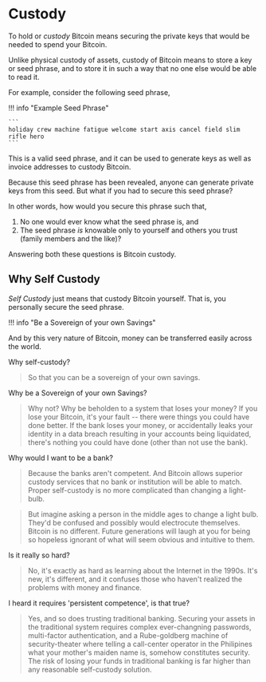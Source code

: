 # Custody

To hold or *custody* Bitcoin means 
 securing the private keys that would be needed
 to spend your Bitcoin.

Unlike physical custody of assets, 
 custody of Bitcoin 
 means to store a key or seed phrase,
 and to store it in such a way that no one else
 would be able to read it.

For example, consider the following seed phrase,

!!! info "Example Seed Phrase"

    ```
    holiday crew machine fatigue welcome start axis cancel field slim rifle hero
    ```

This is a valid seed phrase, 
 and it can be used to generate keys
 as well as invoice addresses to custody Bitcoin.

Because this seed phrase has been revealed,
 anyone can generate private keys from this seed.
 But what if you had to secure this seed phrase?

In other words, how would you secure this phrase such that,
1. No one would ever know what the seed phrase is, and
1. The seed phrase *is* knowable only to yourself
 and others you trust (family members and the like)?

Answering both these questions is Bitcoin custody.

## Why Self Custody

*Self Custody* just means that custody Bitcoin yourself.
 That is, you personally secure the seed phrase.

!!! info "Be a Sovereign of your own Savings"







And by this very nature of Bitcoin, 
 money can be transferred easily across the world.



Why self-custody?

> So that you can be a sovereign of your own savings.


Why be a Sovereign of your own Savings?

> Why not? Why be beholden to a system that loses your money?
> If you lose your Bitcoin, it's your fault -- there were things you could have done better.
> If the bank loses your money, or accidentally leaks your identity in a data breach resulting in your accounts being liquidated, there's nothing you could have done (other than not use the bank).


Why would I want to be a bank?

> Because the banks aren't competent. And Bitcoin allows superior custody services that no bank or institution will be able to match.
> Proper self-custody is no more complicated than changing a light-bulb. 

> But imagine asking a person in the middle ages to change a light bulb. They'd be confused and possibly would electrocute themselves.
> Bitcoin is no different. Future generations will laugh at you for being so hopeless ignorant of what will seem obvious and intuitive to them.



Is it really so hard?

> No, it's exactly as hard as learning about the Internet in the 1990s.
> It's new, it's different, and it confuses those who haven't realized the problems with money and finance.


I heard it requires 'persistent competence', is that true?

> Yes, and so does trusting traditional banking.
> Securing your assets in the traditional system requires complex ever-changning passwords, multi-factor authentication, and a Rube-goldberg machine of security-theater where telling a call-center operator in the Philipines what your mother's maiden name is, somehow constitutes security.
> The risk of losing your funds in traditional banking is far higher than any reasonable self-custody solution.


